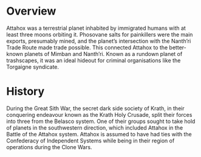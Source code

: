 # Overview

Attahox was a terrestrial planet inhabited by immigrated humans with at least three moons orbiting it.
Phosovane salts for painkillers were the main exports, presumably mined, and the planet’s intersection with the Nanth’ri Trade Route made trade possible.
This connected Attahox to the better-known planets of Mimban and Nanth’ri.
Known as a rundown planet of trashscapes, it was an ideal hideout for criminal organisations like the Torgaigne syndicate.

# History

During the Great Sith War, the secret dark side society of Krath, in their conquering endeavour known as the Krath Holy Crusade, split their forces into three from the Belasco system.
One of their groups sought to take hold of planets in the southwestern direction, which included Attahox in the Battle of the Attahox system.
Attahox is assumed to have had ties with the Confederacy of Independent Systems while being in their region of operations during the Clone Wars.
